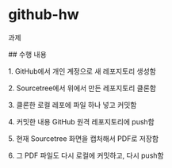 # github-hw

과제



\## 수행 내용



1\. GitHub에서 개인 계정으로 새 레포지토리 생성함

2\. Sourcetree에서 위에서 만든 레포지토리 클론함

3\. 클론한 로컬 레포에 파일 하나 넣고 커밋함

4\. 커밋한 내용 GitHub 원격 레포지토리에 push함

5\. 현재 Sourcetree 화면을 캡처해서 PDF로 저장함

6\. 그 PDF 파일도 다시 로컬에 커밋하고, 다시 push함



